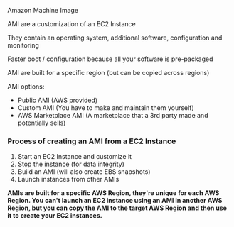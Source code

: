 Amazon Machine Image

AMI are a customization of an EC2 Instance

They contain an operating system, additional software, configuration and monitoring

Faster boot / configuration because all your software is pre-packaged

AMI are built for a specific region (but can be copied across regions)

AMI options:
- Public AMI (AWS provided)
- Custom AMI (You have to make and maintain them yourself)
- AWS Marketplace AMI (A marketplace that a 3rd party made and potentially sells)

### Process of creating an AMI from a EC2 Instance

1. Start an EC2 Instance and customize it
2. Stop the instance (for data integrity)
3. Build an AMI (will also create EBS snapshots)
4. Launch instances from other AMIs

**AMIs are built for a specific AWS Region, they're unique for each AWS Region. You can't launch an EC2 instance using an AMI in another AWS Region, but you can copy the AMI to the target AWS Region and then use it to create your EC2 instances.**
